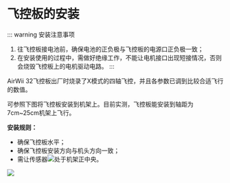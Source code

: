# 飞控板的安装


::: warning 安装注意事项
1. 往飞控板接电池前，确保电池的正负极与飞控板的电源口正负极一致；
2. 在安装使用的过程中，需做好绝缘工作，不能让电机接口出现短接情况，否则会烧毁飞控板上的电机驱动电路。
:::

AirWii 32飞控板出厂时烧录了X模式的四轴飞控，并且各参数已调到比较合适飞行的数值。

可参照下图将飞控板安装到机架上。目前实测，飞控板能安装到轴距为7cm~25cm机架上飞行。

**安装规则：**
* 确保飞控板水平；
* 确保飞控板安装方向与机头方向一致； 
* 需让传感器<img src="~@zh_assets/airwii32_flight_controller/03.jpg">处于机架正中央。

<img src="~@zh_assets/airwii32_flight_controller/04.jpg">

